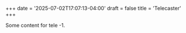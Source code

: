 +++
date = '2025-07-02T17:07:13-04:00'
draft = false
title = 'Telecaster'
+++

Some content for tele -1.


